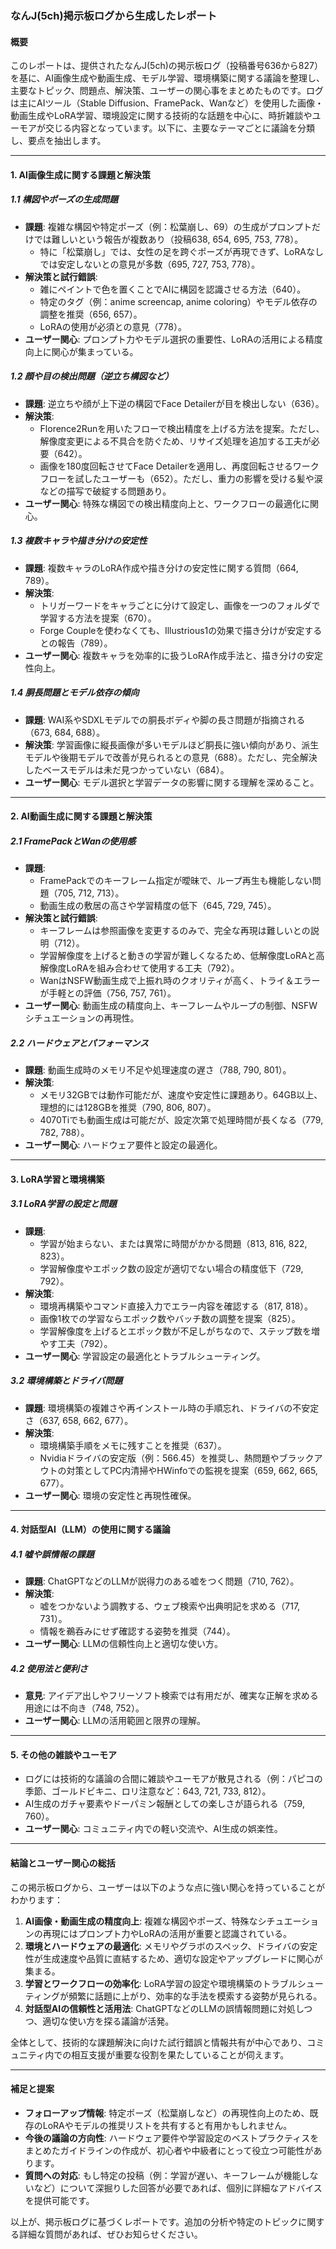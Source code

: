 ### なんJ(5ch)掲示板ログから生成したレポート

#### 概要
このレポートは、提供されたなんJ(5ch)の掲示板ログ（投稿番号636から827）を基に、AI画像生成や動画生成、モデル学習、環境構築に関する議論を整理し、主要なトピック、問題点、解決策、ユーザーの関心事をまとめたものです。ログは主にAIツール（Stable Diffusion、FramePack、Wanなど）を使用した画像・動画生成やLoRA学習、環境設定に関する技術的な話題を中心に、時折雑談やユーモアが交じる内容となっています。以下に、主要なテーマごとに議論を分類し、要点を抽出します。

---

#### 1. AI画像生成に関する課題と解決策
##### 1.1 構図やポーズの生成問題
- **課題**: 複雑な構図や特定ポーズ（例：松葉崩し、69）の生成がプロンプトだけでは難しいという報告が複数あり（投稿638, 654, 695, 753, 778）。
  - 特に「松葉崩し」では、女性の足を跨ぐポーズが再現できず、LoRAなしでは安定しないとの意見が多数（695, 727, 753, 778）。
- **解決策と試行錯誤**:
  - 雑にペイントで色を置くことでAIに構図を認識させる方法（640）。
  - 特定のタグ（例：anime screencap, anime coloring）やモデル依存の調整を推奨（656, 657）。
  - LoRAの使用が必須との意見（778）。
- **ユーザー関心**: プロンプト力やモデル選択の重要性、LoRAの活用による精度向上に関心が集まっている。

##### 1.2 顔や目の検出問題（逆立ち構図など）
- **課題**: 逆立ちや顔が上下逆の構図でFace Detailerが目を検出しない（636）。
- **解決策**:
  - Florence2Runを用いたフローで検出精度を上げる方法を提案。ただし、解像度変更による不具合を防ぐため、リサイズ処理を追加する工夫が必要（642）。
  - 画像を180度回転させてFace Detailerを適用し、再度回転させるワークフローを試したユーザーも（652）。ただし、重力の影響を受ける髪や涙などの描写で破綻する問題あり。
- **ユーザー関心**: 特殊な構図での検出精度向上と、ワークフローの最適化に関心。

##### 1.3 複数キャラや描き分けの安定性
- **課題**: 複数キャラのLoRA作成や描き分けの安定性に関する質問（664, 789）。
- **解決策**:
  - トリガーワードをキャラごとに分けて設定し、画像を一つのフォルダで学習する方法を提案（670）。
  - Forge Coupleを使わなくても、Illustrious1の効果で描き分けが安定するとの報告（789）。
- **ユーザー関心**: 複数キャラを効率的に扱うLoRA作成手法と、描き分けの安定性向上。

##### 1.4 胴長問題とモデル依存の傾向
- **課題**: WAI系やSDXLモデルでの胴長ボディや脚の長さ問題が指摘される（673, 684, 688）。
- **解決策**: 学習画像に縦長画像が多いモデルほど胴長に強い傾向があり、派生モデルや後期モデルで改善が見られるとの意見（688）。ただし、完全解決したベースモデルは未だ見つかっていない（684）。
- **ユーザー関心**: モデル選択と学習データの影響に関する理解を深めること。

---

#### 2. AI動画生成に関する課題と解決策
##### 2.1 FramePackとWanの使用感
- **課題**:
  - FramePackでのキーフレーム指定が曖昧で、ループ再生も機能しない問題（705, 712, 713）。
  - 動画生成の敷居の高さや学習精度の低下（645, 729, 745）。
- **解決策と試行錯誤**:
  - キーフレームは参照画像を変更するのみで、完全な再現は難しいとの説明（712）。
  - 学習解像度を上げると動きの学習が難しくなるため、低解像度LoRAと高解像度LoRAを組み合わせて使用する工夫（792）。
  - WanはNSFW動画生成で上振れ時のクオリティが高く、トライ＆エラーが手軽との評価（756, 757, 761）。
- **ユーザー関心**: 動画生成の精度向上、キーフレームやループの制御、NSFWシチュエーションの再現性。

##### 2.2 ハードウェアとパフォーマンス
- **課題**: 動画生成時のメモリ不足や処理速度の遅さ（788, 790, 801）。
- **解決策**:
  - メモリ32GBでは動作可能だが、速度や安定性に課題あり。64GB以上、理想的には128GBを推奨（790, 806, 807）。
  - 4070Tiでも動画生成は可能だが、設定次第で処理時間が長くなる（779, 782, 788）。
- **ユーザー関心**: ハードウェア要件と設定の最適化。

---

#### 3. LoRA学習と環境構築
##### 3.1 LoRA学習の設定と問題
- **課題**:
  - 学習が始まらない、または異常に時間がかかる問題（813, 816, 822, 823）。
  - 学習解像度やエポック数の設定が適切でない場合の精度低下（729, 792）。
- **解決策**:
  - 環境再構築やコマンド直接入力でエラー内容を確認する（817, 818）。
  - 画像1枚での学習ならエポック数やバッチ数の調整を提案（825）。
  - 学習解像度を上げるとエポック数が不足しがちなので、ステップ数を増やす工夫（792）。
- **ユーザー関心**: 学習設定の最適化とトラブルシューティング。

##### 3.2 環境構築とドライバ問題
- **課題**: 環境構築の複雑さや再インストール時の手順忘れ、ドライバの不安定さ（637, 658, 662, 677）。
- **解決策**:
  - 環境構築手順をメモに残すことを推奨（637）。
  - Nvidiaドライバの安定版（例：566.45）を推奨し、熱問題やブラックアウトの対策としてPC内清掃やHWinfoでの監視を提案（659, 662, 665, 677）。
- **ユーザー関心**: 環境の安定性と再現性確保。

---

#### 4. 対話型AI（LLM）の使用に関する議論
##### 4.1 嘘や誤情報の課題
- **課題**: ChatGPTなどのLLMが説得力のある嘘をつく問題（710, 762）。
- **解決策**:
  - 嘘をつかないよう調教する、ウェブ検索や出典明記を求める（717, 731）。
  - 情報を鵜呑みにせず確認する姿勢を推奨（744）。
- **ユーザー関心**: LLMの信頼性向上と適切な使い方。

##### 4.2 使用法と便利さ
- **意見**: アイデア出しやフリーソフト検索では有用だが、確実な正解を求める用途には不向き（748, 752）。
- **ユーザー関心**: LLMの活用範囲と限界の理解。

---

#### 5. その他の雑談やユーモア
- ログには技術的な議論の合間に雑談やユーモアが散見される（例：パピコの季節、ゴールドビキニ、ロリ注意など：643, 721, 733, 812）。
- AI生成のガチャ要素やドーパミン報酬としての楽しさが語られる（759, 760）。
- **ユーザー関心**: コミュニティ内での軽い交流や、AI生成の娯楽性。

---

#### 結論とユーザー関心の総括
この掲示板ログから、ユーザーは以下のような点に強い関心を持っていることがわかります：
1. **AI画像・動画生成の精度向上**: 複雑な構図やポーズ、特殊なシチュエーションの再現にはプロンプト力やLoRAの活用が重要と認識されている。
2. **環境とハードウェアの最適化**: メモリやグラボのスペック、ドライバの安定性が生成速度や品質に直結するため、適切な設定やアップグレードに関心が集まる。
3. **学習とワークフローの効率化**: LoRA学習の設定や環境構築のトラブルシューティングが頻繁に話題に上がり、効率的な手法を模索する姿勢が見られる。
4. **対話型AIの信頼性と活用法**: ChatGPTなどのLLMの誤情報問題に対処しつつ、適切な使い方を探る議論が活発。

全体として、技術的な課題解決に向けた試行錯誤と情報共有が中心であり、コミュニティ内での相互支援が重要な役割を果たしていることが伺えます。

---

#### 補足と提案
- **フォローアップ情報**: 特定ポーズ（松葉崩しなど）の再現性向上のため、既存のLoRAやモデルの推奨リストを共有すると有用かもしれません。
- **今後の議論の方向性**: ハードウェア要件や学習設定のベストプラクティスをまとめたガイドラインの作成が、初心者や中級者にとって役立つ可能性があります。
- **質問への対応**: もし特定の投稿（例：学習が遅い、キーフレームが機能しないなど）について深掘りした回答が必要であれば、個別に詳細なアドバイスを提供可能です。

以上が、掲示板ログに基づくレポートです。追加の分析や特定のトピックに関する詳細な質問があれば、ぜひお知らせください。